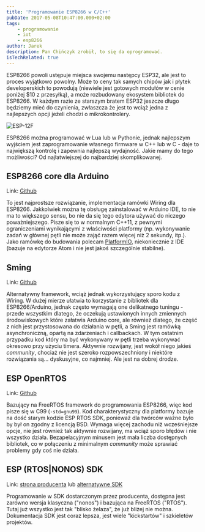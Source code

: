 ```yaml
---
title: 'Programowanie ESP8266 w C/C++'
pubDate: 2017-05-08T10:47:00.000+02:00
tags:
    - programowanie
    - iot
    - esp8266
author: Jarek
description: Pan Chińczyk zrobił, to się da oprogramować.
isTechRelated: true
---
```


ESP8266 powoli ustępuje miejsca swojemu następcy ESP32, ale jest to proces wyjątkowo powolny. Może to ceny tak samych chipów jak i płytek developerskich to powodują (niewiele jest gotowych modułów w cenie poniżej $10 z przesyłką), a może rozbudowany ekosystem bibliotek do ESP8266. W każdym razie ze starszym bratem ESP32 jeszcze długo będziemy mieć do czynienia, zwłaszcza że jest to wciąż jedna z najlepszych opcji jeżeli chodzi o mikrokontrolery.

![ESP-12F](https://4.bp.blogspot.com/-ALIFDwGaxIg/V77z8xM_WkI/AAAAAAAAEqE/ABEpWk6VdS47ovgLQPBVZqR-uDuYCzmVwCPcB/s800/esp12f.jpg)

ESP8266 można programować w Lua lub w Pythonie, jednak najlepszym wyjściem jest zaprogramowanie własnego firmware w C++ lub w C - daje to największą kontrolę i zapewnia najlepszą wydajność. Jakie mamy do tego możliwości? Od najłatwiejszej do najbardziej skomplikowanej.

## ESP8266 core dla Arduino

Link: [Github](https://github.com/esp8266/Arduino)

To jest najprostsze rozwiązanie, implementacja ramówki Wiring dla ESP8266. Jakkolwiek można tę obsługę zainstalować w Arduino IDE, to nie ma to większego sensu, bo nie da się tego edytora używać do niczego poważniejszego. Pisze się to w normalnym C++11, z pewnymi ograniczeniami wynikającymi z właściwości platformy (np. wykonywanie zadań w głównej pętli nie może zająć razem więcej niż 2 sekundy, itp.). Jako ramówkę do budowania polecam [PlatformIO](http://platformio.org/), niekoniecznie z IDE (bazuje na edytorze Atom i nie jest jakoś szczególnie stabilne).

## Sming

Link: [Github](https://github.com/SmingHub/Sming)

Alternatywny framework, wciąż jednak wykorzystujący sporo kodu z Wiring. W dużej mierze ułatwia to korzystanie z bibliotek dla ESP8266/Arduino, jednak często wymagają one delikatnego tuningu - przede wszystkim dlatego, że oczekują ustawionych innych zmiennych środowiskowych które załatwia Arduino core, ale również dlatego, że część z nich jest przystosowana do działania w pętli, a Sming jest ramówką asynchroniczną, opartą na zdarzeniach i callbackach. W tym ostatnim przypadku kod który ma być wykonywany w pętli trzeba wykonywać okresowo przy użyciu timera. Aktywnie rozwijany, jest wokół niego jakieś _community_, chociaż nie jest szeroko rozpowszechniony i niektóre rozwiązania są... dyskusyjne, co najmniej. Ale jest na dobrej drodze.

## ESP OpenRTOS

Link: [Github](https://github.com/SuperHouse/esp-open-rtos)

Bazujący na FreeRTOS framework do programowania ESP8266, więc kod pisze się w C99 (`-std=gnu99`). Kod charakterystyczny dla platformy bazuje na dość starym kodzie ESP RTOS SDK, ponieważ dla twórców ważne było by był on zgodny z licencją BSD. Wymaga więcej zachodu niż wcześniejsze opcje, nie jest również tak aktywnie rozwijany, ma wciąż sporo błędów i nie wszystko działa. Bezapelacyjnym minusem jest mała liczba dostępnych bibliotek, co w połączeniu z minimalnym _community_ może sprawiać problemy gdy coś nie działa.

## ESP (RTOS|NONOS) SDK

Link: [strona producenta](http://espressif.com/en/products/software/esp-sdk/resource) lub [alternatywne SDK](https://github.com/pfalcon/esp-open-sdk)

Programowanie w SDK dostarczonym przez producenta, dostępna jest zarówno wersja klasyczna ("nonos") i bazująca na FreeRTOS ("RTOS"). Tutaj już wszystko jest tak "blisko żelaza", że już bliżej nie można. Dokumentacja SDK jest coraz lepsza, jest wiele "kickstartów" i szkieletów projektów.
